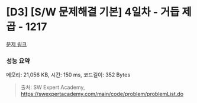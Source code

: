 # [D3] [S/W 문제해결 기본] 4일차 - 거듭 제곱 - 1217 

[문제 링크](https://swexpertacademy.com/main/code/problem/problemDetail.do?contestProbId=AV14dUIaAAUCFAYD) 

### 성능 요약

메모리: 21,056 KB, 시간: 150 ms, 코드길이: 352 Bytes



> 출처: SW Expert Academy, https://swexpertacademy.com/main/code/problem/problemList.do